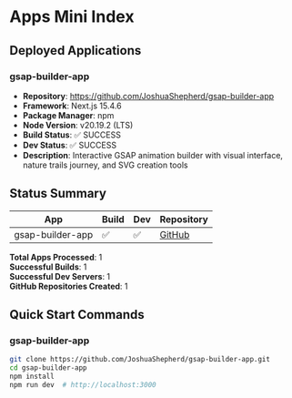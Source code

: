 # Apps Mini Index

## Deployed Applications

### gsap-builder-app
- **Repository**: https://github.com/JoshuaShepherd/gsap-builder-app
- **Framework**: Next.js 15.4.6
- **Package Manager**: npm
- **Node Version**: v20.19.2 (LTS)
- **Build Status**: ✅ SUCCESS
- **Dev Status**: ✅ SUCCESS
- **Description**: Interactive GSAP animation builder with visual interface, nature trails journey, and SVG creation tools

## Status Summary

| App | Build | Dev | Repository | 
|-----|-------|-----|------------|
| gsap-builder-app | ✅ | ✅ | [GitHub](https://github.com/JoshuaShepherd/gsap-builder-app) |

**Total Apps Processed**: 1  
**Successful Builds**: 1  
**Successful Dev Servers**: 1  
**GitHub Repositories Created**: 1

## Quick Start Commands

### gsap-builder-app
```bash
git clone https://github.com/JoshuaShepherd/gsap-builder-app.git
cd gsap-builder-app
npm install
npm run dev  # http://localhost:3000
```
